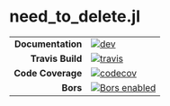 # need_to_delete.jl
 |||
 |---------------------:|:----------------------------------------|
 | **Documentation**    | [![dev][docs-dev-img]][docs-dev-url]    |
 | **Travis Build**     | [![travis][travis-img]][travis-url]     |
 | **Code Coverage**    | [![codecov][codecov-img]][codecov-url]  |
 | **Bors**             | [![Bors enabled][bors-img]][bors-url]   |

 [docs-dev-img]: https://img.shields.io/badge/docs-dev-blue.svg
 [docs-dev-url]: https://jiahe23.github.io/need_to_delete.jl/dev/
 [travis-img]: https://travis-ci.org/jiahe23./need_to_delete.jl.svg?branch=master
 [travis-url]: https://travis-ci.org/jiahe23./need_to_delete.jl
 [codecov-img]: https://codecov.io/gh/jiahe23./need_to_delete.jl/branch/master/graph/badge.svg
 [codecov-url]: https://codecov.io/gh/jiahe23./need_to_delete.jl
 [bors-img]: https://bors.tech/images/badge_small.svg
 [bors-url]: https://app.bors.tech/repositories/20449
